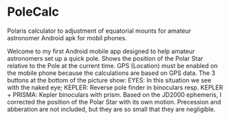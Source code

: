 # PoleCalc
Polaris calculator to adjustment of equatorial mounts for amateur astronomer
Android apk for mobil phones.

Welcome to my first Android mobile app designed to help amateur astronomers set up a quick pole.
Shows the position of the Polar Star relative to the Pole at the current time.
GPS (Location) must be enabled on the mobile phone because the calculations are based on GPS data.
The 3 buttons at the bottom of the picture show:
EYES: In this situation we see with the naked eye;
KEPLER: Reverse pole finder in binoculars resp.
KEPLER + PRISMA: Kepler binoculars with prism.
Based on the JD2000 ephemeris, I corrected the position of the Polar Star with its own motion. Precession and abberation are not included, but they are so small that they are negligible.
